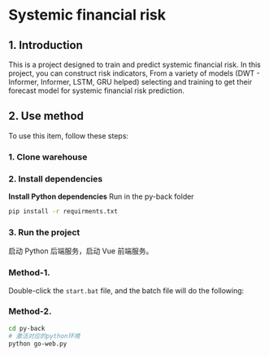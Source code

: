 # Systemic financial risk

## 1. Introduction
This is a project designed to train and predict systemic financial risk. In this project, you can construct risk indicators,
From a variety of models (DWT - Informer, Informer, LSTM, GRU helped) selecting and training to get their forecast model for systemic financial risk prediction.

## 2. Use method

To use this item, follow these steps:

### 1. Clone warehouse
### 2. Install dependencies
**Install Python dependencies**
Run in the py-back folder
```bash
pip install -r requirments.txt
```

### 3. Run the project

启动 Python 后端服务，启动 Vue 前端服务。

### Method-1.
Double-click the ```start.bat``` file, and the batch file will do the following:
### Method-2. 
```bash
cd py-back
# 激活对应的python环境
python go-web.py
```
